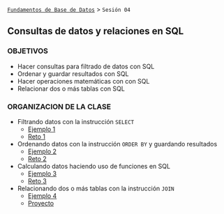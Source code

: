 [`Fundamentos de Base de Datos`](../Readme.md) > `Sesión 04`
## Consultas de datos y relaciones en SQL

### OBJETIVOS
- Hacer consultas para filtrado de datos con SQL
- Ordenar y guardar resultados con SQL
- Hacer operaciones matemáticas con con SQL
- Relacionar dos o más tablas con SQL

### ORGANIZACION DE LA CLASE
- Filtrando datos con la instrucción `SELECT`
   - [Ejemplo 1](Ejemplo-01)
   - [Reto 1](Reto-01)
- Ordenando datos con la instrucción `ORDER BY` y guardando resultados
   - [Ejemplo 2](Ejemplo-02)
   - [Reto 2](Reto-02)
- Calculando datos haciendo uso de funciones en SQL
   - [Ejemplo 3](Ejemplo-03)
   - [Reto 3](Reto-03)
- Relacionando dos o más tablas con la instrucción `JOIN`
   - [Ejemplo 4](Ejemplo-04)
   - [Proyecto](Proyecto)

